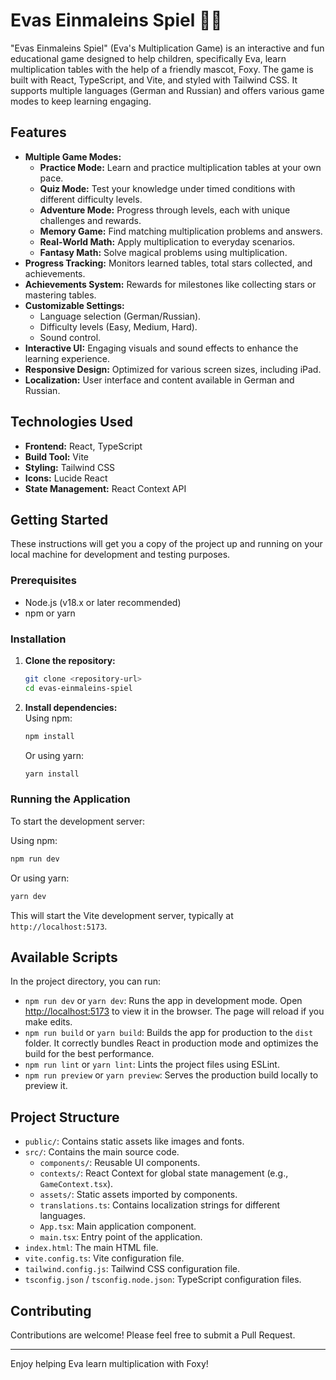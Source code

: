 # Evas Einmaleins Spiel 🦊✨

"Evas Einmaleins Spiel" (Eva's Multiplication Game) is an interactive and fun educational game designed to help children, specifically Eva, learn          
multiplication tables with the help of a friendly mascot, Foxy. The game is built with React, TypeScript, and Vite, and styled with Tailwind CSS. It       
supports multiple languages (German and Russian) and offers various game modes to keep learning engaging.

## Features

- **Multiple Game Modes:**
    - **Practice Mode:** Learn and practice multiplication tables at your own pace.
    - **Quiz Mode:** Test your knowledge under timed conditions with different difficulty levels.
    - **Adventure Mode:** Progress through levels, each with unique challenges and rewards.
    - **Memory Game:** Find matching multiplication problems and answers.
    - **Real-World Math:** Apply multiplication to everyday scenarios.
    - **Fantasy Math:** Solve magical problems using multiplication.
- **Progress Tracking:** Monitors learned tables, total stars collected, and achievements.
- **Achievements System:** Rewards for milestones like collecting stars or mastering tables.
- **Customizable Settings:**
    - Language selection (German/Russian).
    - Difficulty levels (Easy, Medium, Hard).
    - Sound control.
- **Interactive UI:** Engaging visuals and sound effects to enhance the learning experience.
- **Responsive Design:** Optimized for various screen sizes, including iPad.
- **Localization:** User interface and content available in German and Russian.

## Technologies Used

- **Frontend:** React, TypeScript
- **Build Tool:** Vite
- **Styling:** Tailwind CSS
- **Icons:** Lucide React
- **State Management:** React Context API

## Getting Started

These instructions will get you a copy of the project up and running on your local machine for development and testing purposes.

### Prerequisites

- Node.js (v18.x or later recommended)
- npm or yarn

### Installation

1.  **Clone the repository:**
    ```bash                                                                                                                                                
    git clone <repository-url>                                                                                                                             
    cd evas-einmaleins-spiel                                                                                                                               
    ```                                                                                                                                                    

2.  **Install dependencies:**                                                                                                                              
    Using npm:
    ```bash                                                                                                                                                
    npm install                                                                                                                                            
    ```                                                                                                                                                    
    Or using yarn:
    ```bash                                                                                                                                                
    yarn install                                                                                                                                           
    ```                                                                                                                                                    

### Running the Application

To start the development server:

Using npm:
```bash                                                                                                                                                    
npm run dev                                                                                                                                                
```                                                                                                                                                        
Or using yarn:
```bash                                                                                                                                                    
yarn dev                                                                                                                                                   
```                                                                                                                                                        

This will start the Vite development server, typically at `http://localhost:5173`.

## Available Scripts

In the project directory, you can run:

-   `npm run dev` or `yarn dev`: Runs the app in development mode. Open [http://localhost:5173](http://localhost:5173) to view it in the browser. The page
    will reload if you make edits.
-   `npm run build` or `yarn build`: Builds the app for production to the `dist` folder. It correctly bundles React in production mode and optimizes the   
    build for the best performance.
-   `npm run lint` or `yarn lint`: Lints the project files using ESLint.
-   `npm run preview` or `yarn preview`: Serves the production build locally to preview it.

## Project Structure

-   `public/`: Contains static assets like images and fonts.
-   `src/`: Contains the main source code.
    -   `components/`: Reusable UI components.
    -   `contexts/`: React Context for global state management (e.g., `GameContext.tsx`).
    -   `assets/`: Static assets imported by components.
    -   `translations.ts`: Contains localization strings for different languages.
    -   `App.tsx`: Main application component.
    -   `main.tsx`: Entry point of the application.
-   `index.html`: The main HTML file.
-   `vite.config.ts`: Vite configuration file.
-   `tailwind.config.js`: Tailwind CSS configuration file.
-   `tsconfig.json` / `tsconfig.node.json`: TypeScript configuration files.

## Contributing

Contributions are welcome! Please feel free to submit a Pull Request.
                                                                                                                                                           
---                                                                                                                                                        

Enjoy helping Eva learn multiplication with Foxy!   